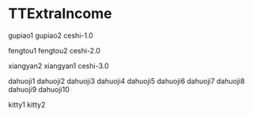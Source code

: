 # TTExtraIncome
gupiao1
gupiao2
ceshi-1.0

fengtou1
fengtou2
ceshi-2.0

xiangyan2
xiangyan1
ceshi-3.0

dahuoji1
dahuoji2
dahuoji3
dahuoji4
dahuoji5
dahuoji6
dahuoji7
dahuoji8
dahuoji9
dahuoji10

kitty1
kitty2
